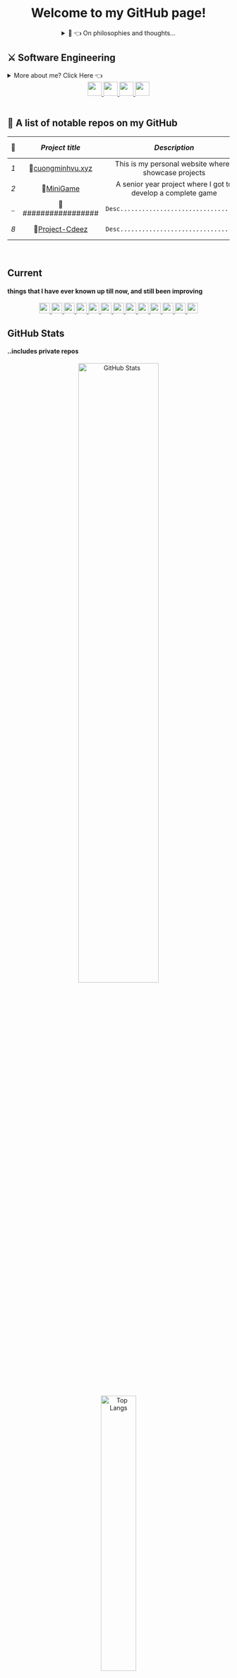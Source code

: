 <!-- Custom made GitHub README.md; Feel free to star, fork, pr, etc.. -->
<h1 align=center>Welcome to my GitHub page!</h1>

<!-- Quotes Section if anyone is fond of reading -->
<div align=center>
<details><summary>💭 👈 On philosophies and thoughts...
</summary>
  
<details><summary>👈&nbsp; —<a href="https://en.wikipedia.org/wiki/Alan_Watts">Alan Watts</a></summary>

<img height=300px src="https://upload.wikimedia.org/wikipedia/en/9/97/Alan_Watts.png">
    <div align=left>
        <blockquote>
            
*“A person who thinks all the time has nothing to think about except
thoughts. So, he loses touch with reality, and lives in a world of
illusions. By thoughts, I mean specifically, chatter in the skull.
Perpetual and compulsive repetition of words, of reckoning and calculating.
I’m not saying that thinking is bad. Like everything else, it’s useful in
moderation. A good servant but a bad monster. And all so-called civilized
peoples have increasingly become crazy and self-destructive because, through
excessive thinking they have lost touch with reality. That’s to say, we
confuse signs, words, numbers, symbols and ideas with the real world.”*
        </blockquote>
        <blockquote>

*“The reason you want to be better is the reason why you aren’t, shall I
put it like that? We aren’t better because we want to be. Because the road
to hell is paved with good intentions. Because all the do-gooders in the world
whether they’re doing good for others or doing it for themselves are
troublemakers: on the basis of “kindly let me help you or you will drown,”
said the monkey putting the fish safely up a tree. Sometimes doing good to
others and even doing good to oneself is amazingly destructive because it’s
full of conceit. How do you know what’s good for other people? How do you know
what’s good for you? If you say you want to improve then you ought to know
what’s good for you, but obviously you don’t because if you did then you would
be improved. So, we don’t know. We do not really know how to interfere with
the way the world is.”*
        </blockquote>
        <blockquote>

*“Every intelligent individual wants to know what makes him tick, and yet is
at once fascinated and frustrated by the fact that oneself is the most
difficult of all things to know.”*
        </blockquote>
        <blockquote>

*“We seldom realize, for example that our most private thoughts and emotions
are not actually our own. For we think in terms of languages and images which
we did not invent, but which were given to us by our society.”*
        </blockquote>
        <blockquote>

*“By being responsible, we’ve created civilization, medicine, care of the poor,
everything, but what a headache the thing has become? As we solve all our
problems, we make more problems and every problem you solved gives you ten new
problems. I’m not saying don’t do that, but don’t think you’re going to get
anywhere by doing that. That’s one way of arranging it, that’s one kind of
dance you can have, is to improve everything and have technology, but it doesn’t
really solve anything. And it’s only in a moment, you see, when you fully
understand that your situation as a human being is completely insoluable…that
there is no answer and that you give up looking for the answer — that’s PHEW —
that’s Nirvana and that’s how Buddhism works.”*
        </blockquote>
        <blockquote>

*“This is the real secret of life — to be completely engaged with what you are
doing in the here and now. And instead of calling it work, realize it is play.”*
        </blockquote>
    </div>
</details>

<details><summary>👈&nbsp; —<a href="https://en.wikipedia.org/wiki/Christopher_Voss">Christopher Voss</a></summary>

<img height=300px src="https://upload.wikimedia.org/wikipedia/commons/thumb/7/75/Christopher_Voss_CEO_of_The_Black_Swan_Group.jpg/330px-Christopher_Voss_CEO_of_The_Black_Swan_Group.jpg">
    <div align=center>
        <blockquote>

*“Yes means nothing without How.”*
*- The Three Types of Yeses You'll Hear During a Negotiation*
        </blockquote>
    </div>
</details>

<details><summary>👈&nbsp; —<a href="https://en.wikipedia.org/wiki/Jordan_Peterson">Jordan Peterson</a></summary>

<img height=300px src="https://upload.wikimedia.org/wikipedia/commons/thumb/e/ed/Peterson_Lecture_%2833522701146%29.png/330px-Peterson_Lecture_%2833522701146%29.png">
    <div align=center>
        <blockquote>

*“If you can't even clean up your own room, who the hell are you to give advice to the world?”*
        </blockquote>
        <blockquote>

*“Slay the dragon within us.”*
        </blockquote>
        <blockquote>

*“Lobster”*
        </blockquote>
        <blockquote>

*“If you are not willing to be a fool, you can't become a master.”*
*- 12 Rules for Life: An Antidote to Chaos*
        </blockquote>
        <blockquote>

*“In order to be able to think, you have to risk being offensive.”*
*- 12 Rules for Life: An Antidote to Chaos*
        </blockquote>
    </div>
</details>

<details><summary>👈&nbsp; —<a href="https://en.wikipedia.org/wiki/Eminem">Marshall Mathers || Eminem</a></summary>

<img height=300px src="https://upload.wikimedia.org/wikipedia/commons/thumb/d/d9/Proof-eminem.jpg/330px-Proof-eminem.jpg">
    <div align=center>
        <blockquote>
        
*“I want to be able to have all these words at my disposal, in my vocabulary,
at all time, whenever I need to pull them out.”*
        </blockquote>
    </div>
</details>

<details><summary>👈&nbsp; —<a href="https://en.wikipedia.org/wiki/Steve_Jobs">Steve Jobs</a></summary>

<img height=300px src="https://upload.wikimedia.org/wikipedia/commons/thumb/d/dd/Steve_Jobs_and_Macintosh_computer%2C_January_1984%2C_by_Bernard_Gotfryd_-_edited.jpg/225px-Steve_Jobs_and_Macintosh_computer%2C_January_1984%2C_by_Bernard_Gotfryd_-_edited.jpg">
    <div align=left>
        <blockquote>

*“Great people self-manage. Once they know what to do, they will go figure
how to do it, they don't need to be managed. What they need is a common vision.
And that's what leadership is. What leadership is, is having a vision, being
able to articulate that so people around you can understand it and getting
consensus on a common vision. We want great people, but not seasoned
professionals. We want the people who's at the tips of their fingers and in
their passion the latest understanding of where the technology was and what we
could do with that technology and who want to bring that to lots of people.
Best managers are great individual contributors who never ever want to be a
manager but decide they have to be a manager because no one else is going to be
able to do as good a job as them.”*
        </blockquote>
    </div>
</details>

<details><summary>👈&nbsp; —<a href="https://en.wikipedia.org/wiki/Sun_Tzu">Sun Tzu</a></summary>
    <div align=center>
        <blockquote>

a lot of quotes 🗿
        </blockquote>
    </div>
</details>

<details><summary>👈&nbsp; —Others</a></summary>
    <div align=center>
        <blockquote>

*“The code is more what you'd call 'guidelines' than actual rules.”*
*- Barbossa, Pirates of the Caribbean*
        </blockquote>
        <blockquote>

*“Trust the process.”*
        </blockquote>
    </div>
</details>

<details><summary>👈&nbsp; —Quotes I just made up</a></summary>
    <div align=center>
        <blockquote>

*“To dream, as a kid; and to make real of your everyday dream as you grow up.”*
        </blockquote>
        <blockquote>

*“It's all about presentation.”*
        </blockquote>
    </div>
</details>

*•••more to be added*
</details>
</div>

<!-- About Section -->
## ⚔️ Software Engineering

<details><summary>More about me? Click Here 👈</summary>
    <ul class="about-list">
        <li>
            Gen Z
        </li>
        <li>
            ..
        </li>
    </ul>
    <details><summary>Click Here 👈 —My fields of interests...</summary>
        <ul class="interest-list">
            <li>
                <a href="https://en.wikipedia.org/wiki/Computer_science">Computer Science</a>
            </li>
            <li>
                <a href="https://en.wikipedia.org/wiki/Solution_stack">Full Stack & DevOps</a>
            </li>
            <li>
                <a href="https://tesla.com/"><img src="https://img.shields.io/badge/Tesla-🚐-000000?style=for-the-badge&logo=Tesla"></a>
                <a href="https://www.spacex.com/"><img src="https://img.shields.io/badge/SpaceX-🚀-000000?style=for-the-badge&logo=SpaceX"></a>
                <a href="https://openai.com/"><img src="https://img.shields.io/badge/OpenAI-🤖-000000?style=for-the-badge&logo=OpenAI"></a>
                <a href="https://starlink.com/"><img src="https://img.shields.io/badge/StarLink-🛰-000000?style=for-the-badge&logo=SpaceX"></a>
                <a href="https://github.com/"><img src="https://img.shields.io/badge/GitHub-📚-000000?style=for-the-badge&logo=GitHub"></a>
            </li>
            <li>
                <a href="https://en.wikipedia.org/wiki/Cryptography">Cryptography</a>
            </li>
            <li>
                <a href="https://en.wikipedia.org/wiki/Internet_meme">Memes</a>
            </li>
            <li>
                <a href="https://en.wikipedia.org/wiki/Philosophy">Philosophies</a>
            </li>
        </ul>
    </details>
</details>

<!-- Contacts -->
<div align=center>
    <a href="https://cuongminhvu.xyz">
        <img height=32 src="https://img.shields.io/badge/🌐website-ffffff?url=&style=for-the-badge">
    </a>
    <a href="https://www.linkedin.com/in/cuongminhvu/">
        <img height=32 src="https://img.shields.io/badge/LinkedIn-0A66C2?style=for-the-badge&logo=LinkedIn">
    </a>
    <a href="https://twitter.com/noedigsti_">
        <img height=32 src="https://img.shields.io/badge/noedigsti__-1DA1F2?style=for-the-badge&logo=Twitter&logoColor=ffffff">
    </a>
    <a href="mailto:noedigsti@gmail.com">
        <img height=32 src="https://img.shields.io/badge/mail-ffffff?style=for-the-badge&logo=Gmail">
    </a>
</div>
</div>

</br>

<!-- Repos list -->
## 📌 A list of notable repos on my GitHub 

|  🚀  |***Project title***   |***Description***                                             |***More links***|***Main author(s)***      |
| :---:| :------------------: | :----------------------------------------------------------: | :------------: | :---------------------------:|
| *1*  | 🔨[cuongminhvu.xyz]  | This is my personal website where I showcase projects        | [🔗][url]     | *[noedigsti]*                |..
| *2*  | 🔨[MiniGame]         | A senior year project where I got to develop a complete game | [🔗][url]     | *[noedigsti]*                |..
| *..*  | 🔨################# | `Desc..................................`                     | [🔗][url]     |                              |..
| *8*  | 🔨[Project-Cdeez]    | `Desc..................................`                     | [🔗][url]     | *[noedigsti]*, *[LeeGhandi]* |..

</br>

<!-- Tools, Softwares, Languages, Experiences -->
## Current
#### things that I have ever known up till now, and still been improving
<div align=center>    
    <a href="#-" class="tools-known">
        <img height=24 src="https://img.shields.io/badge/c%2B%2B-00599C?style=for-the-badge&logo=C%2B%2B">
        <img height=24 src="https://img.shields.io/badge/c%23-239120?style=for-the-badge&logo=C%20Sharp">
        <img height=24 src="https://img.shields.io/badge/python-3776AB?style=for-the-badge&logo=Python&logoColor=ffffff">
        <img height=24 src="https://img.shields.io/badge/html-E34F26?style=for-the-badge&logo=HTML5&logoColor=ffffff">
        <img height=24 src="https://img.shields.io/badge/css-F43059?style=for-the-badge&logo=CSS%20Wizardry&logoColor=ffffff">
        <img height=24 src="https://img.shields.io/badge/JavaScript-F7DF1E?style=for-the-badge&logo=JavaScript&logoColor=ffffff">
        <img height=24 src="https://img.shields.io/badge/NodeJS-339933?style=for-the-badge&logo=Node.js&logoColor=ffffff">
        <img height=24 src="https://img.shields.io/badge/ExpressJS-yellow?style=for-the-badge&logo=Express&logoColor=ffffff">
        <img height=24 src="https://img.shields.io/badge/GNU%20Bash-4EAA25?style=for-the-badge&logo=GNU%20Bash&logoColor=ffffff">
        <img height=24 src="https://img.shields.io/badge/Docker-2496ED?style=for-the-badge&logo=Docker&logoColor=ffffff">
        <img height=24 src="https://img.shields.io/badge/React-61DAFB?style=for-the-badge&logo=React&logoColor=ffffff">
        <img height=24 src="https://img.shields.io/badge/Java-orange?style=for-the-badge&logo=Java&logoColor=ffffff">
        <img height=24 src="https://img.shields.io/badge/Typescript-3178C6?style=for-the-badge&logo=TypeScript&logoColor=ffffff">
    </a>
</div>

<!-- Stats Section -->
## GitHub Stats 
#### ..includes private repos
<div align="center">
    <a href="#-">
        <img 
        width=60% 
        alt="GitHub Stats" 
        src="https://github-readme-stats.vercel.app/api?username=noedigsti&custom_title=Statistics&count_private=true&text_color=F5F5F5&title_color=F5F5F5&border_color=d0312d&bg_color=30,08294E,2E1123&hide=issues&show_icons=true&icon_color=d0312d" />
    </a>
    <a href="#-">
        <img 
        width=40% 
        alt="Top Langs" 
        src="https://github-readme-stats.vercel.app/api/top-langs/?username=noedigsti&custom_title=Languages%20appeared&count_private=true&text_color=F5F5F5&title_color=F5F5F5&border_color=d0312d&bg_color=30,08294E,2E1123&hide=ShaderLab,HLSL&layout=compact&langs_count=7" />
    </a>
</div>

<!-- References, URL variables -->
[social-twitter]:  https://twitter.com/noedigsti_
[social-discord]:  https://discord.com
[social-mail]:     mailto:noedigsti@gmail.com

[cuongminhvu.xyz]: https://github.com/noedigsti/cuongminhvu
[Project-candace]: https://github.com/noedigsti
[Project-dragon]:  https://github.com/noedigsti
[Project-benover]: https://github.com/noedigsti
[updog]:           https://github.com/noedigsti
[Project-wendys]:  https://github.com/noedigsti
[Kisma]:           https://github.com/noedigsti
[Project-Cdeez]:   https://github.com/noedigsti
[MiniGame]:        https://github.com/noedigsti/IGB400
[url]:             https://github.com/noedigsti?tab=repositories

[LeeGhandi]:       https://youtu.be/dQw4w9WgXcQ
[noedigsti]:       https://github.com/noedigsti
